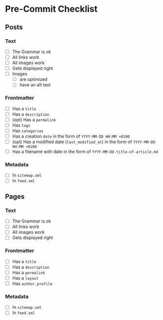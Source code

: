 # Pre-Commit Checklist

## Posts

### Text

- [ ] The Grammar is ok
- [ ] All links work
- [ ] All images work
- [ ] Gets displayed right
- [ ] Images
  - [ ] are optimized
  - [ ] have an alt text

### Frontmatter

- [ ] Has a `title`
- [ ] Has a `description`
- [ ] (opt) Has a `permalink`
- [ ] Has `tags`
- [ ] Has `categories`
- [ ] Has a creation `date` in the form of `YYYY-MM-DD HH:MM +0100`
- [ ] (opt) Has a modified date (`last_modified_at`) in the form of `YYYY-MM-DD HH:MM +0100`
- [ ] Has a filename with date in the form of `YYYY-MM-DD-title-of-article.md`

### Metadata

- [ ] In `sitemap.xml`
- [ ] In `feed.xml`

## Pages

### Text

- [ ] The Grammar is ok
- [ ] All links work
- [ ] All images work
- [ ] Gets displayed right

### Frontmatter

- [ ] Has a `title`
- [ ] Has a `description`
- [ ] Has a `permalink`
- [ ] Has a `layout`
- [ ] Has `author_profile`

### Metadata

- [ ] In `sitemap.xml`
- [ ] In `feed.xml`
